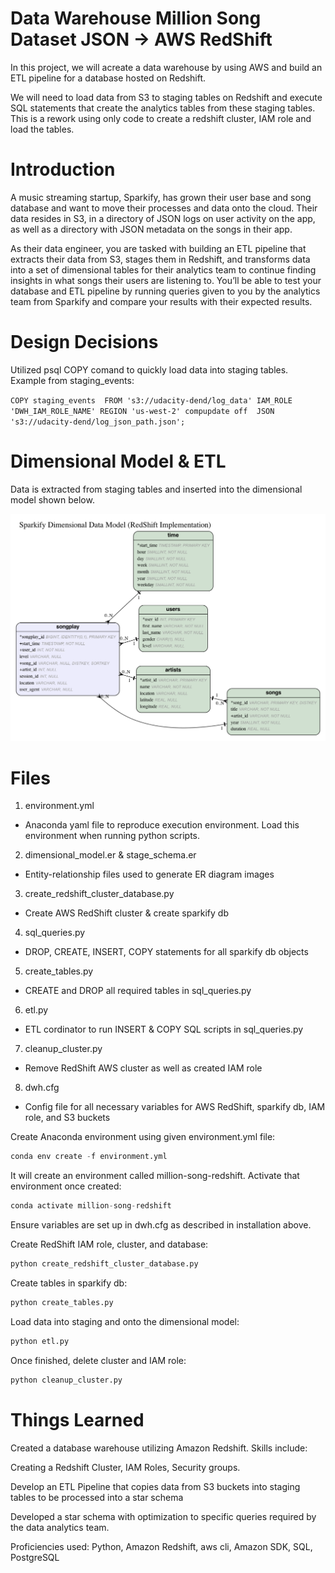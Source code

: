 # Data Warehouse Million Song Dataset JSON -> AWS RedShift
In this project, we will acreate a data warehouse by using AWS and build an ETL pipeline for a database hosted on Redshift.

We will need to load data from S3 to staging tables on Redshift and execute SQL statements that create the analytics tables from these staging tables. This is a rework using only code to create a redshift cluster, IAM role and load the tables.

# Introduction
A music streaming startup, Sparkify, has grown their user base and song database and want to move their processes and data onto the cloud. Their data resides in S3, in a directory of JSON logs on user activity on the app, as well as a directory with JSON metadata on the songs in their app.

As their data engineer, you are tasked with building an ETL pipeline that extracts their data from S3, stages them in Redshift, and transforms data into a set of dimensional tables for their analytics team to continue finding insights in what songs their users are listening to. You’ll be able to test your database and ETL pipeline by running queries given to you by the analytics team from Sparkify and compare your results with their expected results.

# Design Decisions

Utilized psql COPY comand to quickly load data into staging tables. Example from staging_events:

``COPY staging_events 
FROM 's3://udacity-dend/log_data'
IAM_ROLE 'DWH_IAM_ROLE_NAME'
REGION 'us-west-2' compupdate off 
JSON 's3://udacity-dend/log_json_path.json';``

# Dimensional Model & ETL
Data is extracted from staging tables and inserted into the dimensional model shown below.

![alt text](dimensional_model.png)

# Files 

1. environment.yml
 * Anaconda yaml file to reproduce execution environment. Load this environment when running python scripts.
2. dimensional_model.er & stage_schema.er
 * Entity-relationship files used to generate ER diagram images
3. create_redshift_cluster_database.py
 * Create AWS RedShift cluster & create sparkify db
4. sql_queries.py
 * DROP, CREATE, INSERT, COPY statements for all sparkify db objects
5. create_tables.py
 * CREATE and DROP all required tables in sql_queries.py
6. etl.py
 * ETL cordinator to run INSERT & COPY SQL scripts in sql_queries.py
7. cleanup_cluster.py
 * Remove RedShift AWS cluster as well as created IAM role
8. dwh.cfg
 * Config file for all necessary variables for AWS RedShift, sparkify db, IAM role, and S3 buckets

Create Anaconda environment using given environment.yml file:

``` python 
conda env create -f environment.yml
```
It will create an environment called million-song-redshift. Activate that environment once created:
```python
conda activate million-song-redshift
```
Ensure variables are set up in dwh.cfg as described in installation above.

Create RedShift IAM role, cluster, and database:
```python
python create_redshift_cluster_database.py
```
Create tables in sparkify db:
```python
python create_tables.py
```
Load data into staging and onto the dimensional model:
```python
python etl.py
```
Once finished, delete cluster and IAM role:
```python
python cleanup_cluster.py
```

# Things Learned

Created a database warehouse utilizing Amazon Redshift. Skills include:

Creating a Redshift Cluster, IAM Roles, Security groups.

Develop an ETL Pipeline that copies data from S3 buckets into staging tables to be processed into a star schema

Developed a star schema with optimization to specific queries required by the data analytics team.

Proficiencies used: Python, Amazon Redshift, aws cli, Amazon SDK, SQL, PostgreSQL
